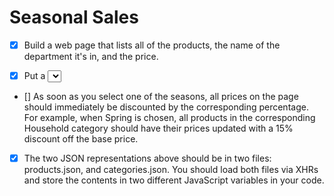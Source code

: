 # Seasonal Sales

- [x] Build a web page that lists all of the products, the name of the department it's in, and the price.

- [x] Put a <select> element at the top of the page that contains all possible values of the season_discount key in the categories file. 

- [] As soon as you select one of the seasons, all prices on the page should immediately be discounted by the corresponding percentage. For example, when Spring is chosen, all products in the corresponding Household category should have their prices updated with a 15% discount off the base price.

- [x] The two JSON representations above should be in two files: products.json, and categories.json. You should load both files via XHRs and store the contents in two different JavaScript variables in your code.
